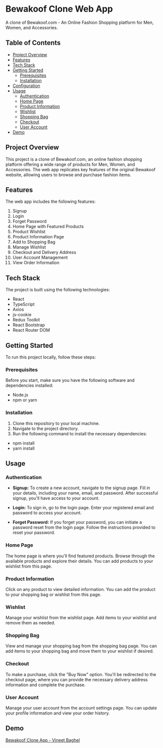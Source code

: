 # Bewakoof Clone Web App

A clone of Bewakoof.com - An Online Fashion Shopping platform for Men, Women, and Accessories.

## Table of Contents

- [Project Overview](#project-overview)
- [Features](#features)
- [Tech Stack](#tech-stack)
- [Getting Started](#getting-started)
  - [Prerequisites](#prerequisites)
  - [Installation](#installation)
- [Configuration](#configuration)
- [Usage](#usage)
  - [Authentication](#authentication)
  - [Home Page](#home-page)
  - [Product Information](#product-information)
  - [Wishlist](#wishlist)
  - [Shopping Bag](#shopping-bag)
  - [Checkout](#checkout)
  - [User Account](#user-account)
- [Demo](#demo)

## Project Overview

This project is a clone of Bewakoof.com, an online fashion shopping platform offering a wide range of products for Men, Women, and Accessories. The web app replicates key features of the original Bewakoof website, allowing users to browse and purchase fashion items.

## Features

The web app includes the following features:

1. Signup
2. Login
3. Forget Password
4. Home Page with Featured Products
5. Product Wishlist
6. Product Information Page
7. Add to Shopping Bag
8. Manage Wishlist
9. Checkout and Delivery Address
10. User Account Management
11. View Order Information

## Tech Stack

The project is built using the following technologies:

- React
- TypeScript
- Axios
- js-cookie
- Redux Toolkit
- React Bootstrap
- React Router DOM

## Getting Started

To run this project locally, follow these steps:

### Prerequisites

Before you start, make sure you have the following software and dependencies installed:

- Node.js
- npm or yarn

### Installation

1. Clone this repository to your local machine.
2. Navigate to the project directory.
3. Run the following command to install the necessary dependencies:

- npm install
- yarn install

## Usage

### Authentication

- **Signup:** To create a new account, navigate to the signup page. Fill in your details, including your name, email, and password. After successful signup, you'll have access to your account.

- **Login:** To sign in, go to the login page. Enter your registered email and password to access your account.

- **Forget Password:** If you forget your password, you can initiate a password reset from the login page. Follow the instructions provided to reset your password.

### Home Page

The home page is where you'll find featured products. Browse through the available products and explore their details. You can add products to your wishlist from this page.

### Product Information

Click on any product to view detailed information. You can add the product to your shopping bag or wishlist from this page.

### Wishlist

Manage your wishlist from the wishlist page. Add items to your wishlist and remove them as needed.

### Shopping Bag

View and manage your shopping bag from the shopping bag page. You can add items to your shopping bag and move them to your wishlist if desired.

### Checkout

To make a purchase, click the "Buy Now" option. You'll be redirected to the checkout page, where you can provide the necessary delivery address information and complete the purchase.

### User Account

Manage your user account from the account settings page. You can update your profile information and view your order history.

## Demo

[Bewakoof Clone App - Vineet Baghel](https://bewakoof-clone-react-project-1-ac0ogzjs0uot.vercel.app/)

